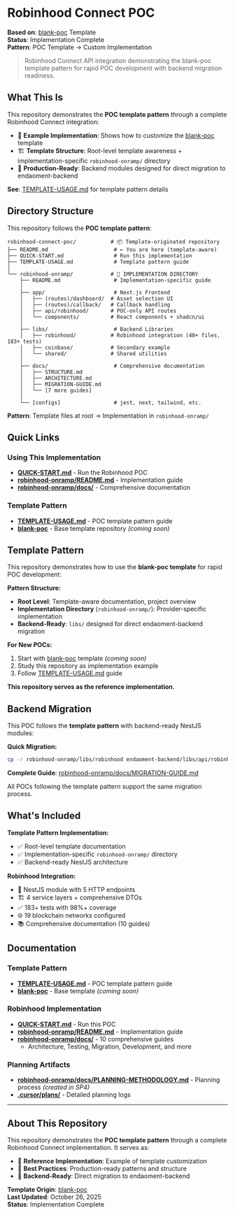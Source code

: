 # Robinhood Connect POC

**Based on**: [blank-poc](https://github.com/endaoment/blank-poc) Template  
**Status**: Implementation Complete  
**Pattern**: POC Template → Custom Implementation

> Robinhood Connect API integration demonstrating the blank-poc template pattern for rapid POC development with backend migration readiness.

## What This Is

This repository demonstrates the **POC template pattern** through a complete Robinhood Connect integration:

- 🎯 **Example Implementation**: Shows how to customize the [blank-poc](https://github.com/endaoment/blank-poc) template
- 🏗️ **Template Structure**: Root-level template awareness + implementation-specific `robinhood-onramp/` directory
- 🔧 **Production-Ready**: Backend modules designed for direct migration to endaoment-backend

**See**: [TEMPLATE-USAGE.md](./TEMPLATE-USAGE.md) for template pattern details

## Directory Structure

This repository follows the **POC template pattern**:

```text
robinhood-connect-poc/           # 📦 Template-originated repository
├── README.md                     # ← You are here (template-aware)
├── QUICK-START.md                # Run this implementation
├── TEMPLATE-USAGE.md             # Template pattern guide
│
└── robinhood-onramp/            # 🎯 IMPLEMENTATION DIRECTORY
    ├── README.md                 # Implementation-specific guide
    │
    ├── app/                      # Next.js Frontend
    │   ├── (routes)/dashboard/  # Asset selection UI
    │   ├── (routes)/callback/   # Callback handling
    │   ├── api/robinhood/       # POC-only API routes
    │   └── components/          # React components + shadcn/ui
    │
    ├── libs/                     # Backend Libraries
    │   ├── robinhood/           # Robinhood integration (40+ files, 183+ tests)
    │   ├── coinbase/            # Secondary example
    │   └── shared/              # Shared utilities
    │
    ├── docs/                     # Comprehensive documentation
    │   ├── STRUCTURE.md
    │   ├── ARCHITECTURE.md
    │   ├── MIGRATION-GUIDE.md
    │   └── [7 more guides]
    │
    └── [configs]                 # jest, next, tailwind, etc.
```

**Pattern**: Template files at root → Implementation in `robinhood-onramp/`

## Quick Links

### Using This Implementation

- **[QUICK-START.md](./QUICK-START.md)** - Run the Robinhood POC
- **[robinhood-onramp/README.md](./robinhood-onramp/README.md)** - Implementation guide
- **[robinhood-onramp/docs/](./robinhood-onramp/docs/)** - Comprehensive documentation

### Template Pattern

- **[TEMPLATE-USAGE.md](./TEMPLATE-USAGE.md)** - POC template pattern guide
- **[blank-poc](https://github.com/endaoment/blank-poc)** - Base template repository _(coming soon)_

## Template Pattern

This repository demonstrates how to use the **blank-poc template** for rapid POC development:

**Pattern Structure:**

- **Root Level**: Template-aware documentation, project overview
- **Implementation Directory** (`robinhood-onramp/`): Provider-specific implementation
- **Backend-Ready**: `libs/` designed for direct endaoment-backend migration

**For New POCs:**

1. Start with [blank-poc](https://github.com/endaoment/blank-poc) template _(coming soon)_
2. Study this repository as implementation example
3. Follow [TEMPLATE-USAGE.md](./TEMPLATE-USAGE.md) guide

**This repository serves as the reference implementation.**

## Backend Migration

This POC follows the **template pattern** with backend-ready NestJS modules:

**Quick Migration:**

```bash
cp -r robinhood-onramp/libs/robinhood endaoment-backend/libs/api/robinhood
```

**Complete Guide**: [robinhood-onramp/docs/MIGRATION-GUIDE.md](./robinhood-onramp/docs/MIGRATION-GUIDE.md)

All POCs following the template pattern support the same migration process.

## What's Included

**Template Pattern Implementation:**

- ✅ Root-level template documentation
- ✅ Implementation-specific `robinhood-onramp/` directory
- ✅ Backend-ready NestJS architecture

**Robinhood Integration:**

- 🔧 NestJS module with 5 HTTP endpoints
- 🏗️ 4 service layers + comprehensive DTOs
- ✅ 183+ tests with 98%+ coverage
- 🌐 19 blockchain networks configured
- 📚 Comprehensive documentation (10 guides)

## Documentation

### Template Pattern

- **[TEMPLATE-USAGE.md](./TEMPLATE-USAGE.md)** - POC template pattern guide
- **[blank-poc](https://github.com/endaoment/blank-poc)** - Base template _(coming soon)_

### Robinhood Implementation

- **[QUICK-START.md](./QUICK-START.md)** - Run this POC
- **[robinhood-onramp/README.md](./robinhood-onramp/README.md)** - Implementation guide
- **[robinhood-onramp/docs/](./robinhood-onramp/docs/)** - 10 comprehensive guides
  - Architecture, Testing, Migration, Development, and more

### Planning Artifacts

- **[robinhood-onramp/docs/PLANNING-METHODOLOGY.md](./robinhood-onramp/docs/PLANNING-METHODOLOGY.md)** - Planning process _(created in SP4)_
- **[.cursor/plans/](./cursor/plans/)** - Detailed planning logs

---

## About This Repository

This repository demonstrates the **POC template pattern** through a complete Robinhood Connect implementation. It serves as:

- 📖 **Reference Implementation**: Example of template customization
- 🎯 **Best Practices**: Production-ready patterns and structure
- 🔧 **Backend-Ready**: Direct migration to endaoment-backend

**Template Origin**: [blank-poc](https://github.com/endaoment/blank-poc)  
**Last Updated**: October 26, 2025  
**Status**: Implementation Complete
